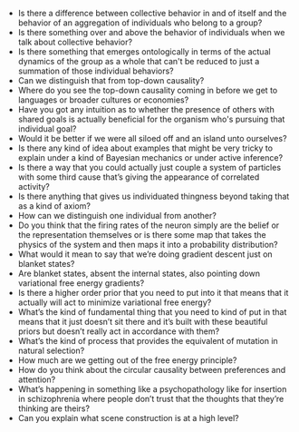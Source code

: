 - Is there a difference between collective behavior in and of itself and the behavior of an aggregation of individuals who belong to a group?
- Is there something over and above the behavior of individuals when we talk about collective behavior?
- Is there something that emerges ontologically in terms of the actual dynamics of the group as a whole that can't be reduced to just a summation of those individual behaviors?
- Can we distinguish that from top-down causality?
- Where do you see the top-down causality coming in before we get to languages or broader cultures or economies?
- Have you got any intuition as to whether the presence of others with shared goals is actually beneficial for the organism who's pursuing that individual goal?
- Would it be better if we were all siloed off and an island unto ourselves?
- Is there any kind of idea about examples that might be very tricky to explain under a kind of Bayesian mechanics or under active inference?
- Is there a way that you could actually just couple a system of particles with some third cause that’s giving the appearance of correlated activity?
- Is there anything that gives us individuated thingness beyond taking that as a kind of axiom?
- How can we distinguish one individual from another?
- Do you think that the firing rates of the neuron simply are the belief or the representation themselves or is there some map that takes the physics of the system and then maps it into a probability distribution?
- What would it mean to say that we’re doing gradient descent just on blanket states?
- Are blanket states, absent the internal states, also pointing down variational free energy gradients?
- Is there a higher order prior that you need to put into it that means that it actually will act to minimize variational free energy?
- What’s the kind of fundamental thing that you need to kind of put in that means that it just doesn’t sit there and it’s built with these beautiful priors but doesn’t really act in accordance with them?
- What’s the kind of process that provides the equivalent of mutation in natural selection?
- How much are we getting out of the free energy principle?
- How do you think about the circular causality between preferences and attention?
- What’s happening in something like a psychopathology like for insertion in schizophrenia where people don’t trust that the thoughts that they’re thinking are theirs?
- Can you explain what scene construction is at a high level?
